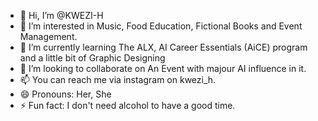 - 👋 Hi, I’m @KWEZI-H
- 👀 I’m interested in Music, Food Education, Fictional Books and Event Management.
- 🌱 I’m currently learning The ALX, AI Career Essentials (AiCE) program and a little bit of Graphic Designing
- 💞️ I’m looking to collaborate on An Event with majour AI influence in it.
- 📫 You can reach me via instagram on kwezi_h.
- 😄 Pronouns: Her, She
- ⚡ Fun fact: I don't need alcohol to have a good time.

<!---
KWEZI-H/KWEZI-H is a ✨ special ✨ repository because its `README.md` (this file) appears on your GitHub profile.
You can click the Preview link to take a look at your changes.
--->
